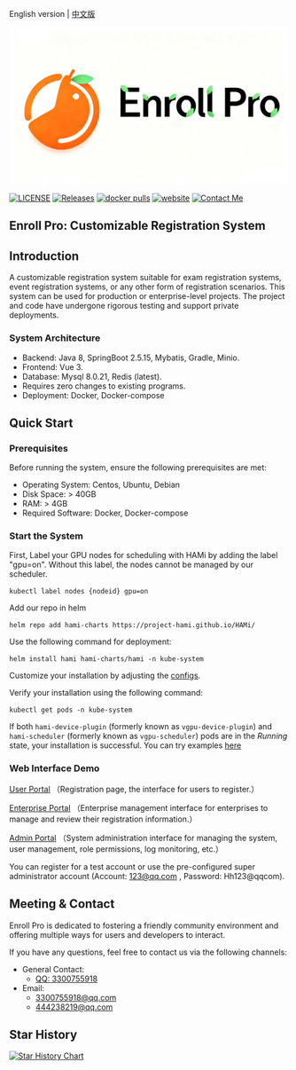 English version | [中文版](README_cn.md) 

<img src="imgs/logo.png" width="600px">

[![LICENSE](https://img.shields.io/github/license/Gao-Ge-Ryan/enroll-pro)](/LICENSE)
[![Releases](https://img.shields.io/github/v/release/Project-HAMi/HAMi)](https://github.com/Gao-Ge-Ryan/enroll-pro/releases/latest)
[![docker pulls](https://img.shields.io/docker/pulls/projecthami/hami.svg)](https://hub.docker.com/r/projecthami/hami)
[![website](https://img.shields.io/badge/官网-blue)](https://www.enrollpro.top)
[![Contact Me](https://img.shields.io/badge/联系我们QQ：3300755918-blue)](https://www.enrollpro.top)


## Enroll Pro: Customizable Registration System

## Introduction

A customizable registration system suitable for exam registration systems, event registration systems, or any other form of registration scenarios. This system can be used for production or enterprise-level projects. The project and code have undergone rigorous testing and support private deployments.

### System Architecture

- Backend: Java 8, SpringBoot 2.5.15, Mybatis, Gradle, Minio.
- Frontend: Vue 3.
- Database: Mysql 8.0.21, Redis (latest).
- Requires zero changes to existing programs.
- Deployment: Docker, Docker-compose

## Quick Start

### Prerequisites

Before running the system, ensure the following prerequisites are met:

- Operating System: Centos, Ubuntu, Debian
- Disk Space: > 40GB
- RAM: > 4GB
- Required Software: Docker, Docker-compose

### Start the System

First, Label your GPU nodes for scheduling with HAMi by adding the label "gpu=on". Without this label, the nodes cannot be managed by our scheduler.

```
kubectl label nodes {nodeid} gpu=on
```

Add our repo in helm

```
helm repo add hami-charts https://project-hami.github.io/HAMi/
```

Use the following command for deployment:

```
helm install hami hami-charts/hami -n kube-system
```

Customize your installation by adjusting the [configs](docs/config.md).

Verify your installation using the following command:

```
kubectl get pods -n kube-system
```

If both `hami-device-plugin` (formerly known as `vgpu-device-plugin`)  and `hami-scheduler` (formerly known as `vgpu-scheduler`)  pods are in the *Running* state, your installation is successful. You can try examples [here](examples/nvidia/default_use.yaml) 

### Web Interface Demo

[User Portal](https://www.enrollpro.top) （Registration page, the interface for users to register.）

[Enterprise Portal](https://enterprise.enrollpro.top) （Enterprise management interface for enterprises to manage and review their registration information.）

[Admin Portal](https://admin.enrollpro.top) （System administration interface for managing the system, user management, role permissions, log monitoring, etc.）

You can register for a test account or use the pre-configured super administrator account (Account: 123@qq.com , Password: Hh123@qqcom).

## Meeting & Contact

Enroll Pro is dedicated to fostering a friendly community environment and offering multiple ways for users and developers to interact.

If you have any questions, feel free to contact us via the following channels:

- General Contact:
  - [QQ: 3300755918]()
- Email:
  - [3300755918@qq.com]()
  - [444238219@qq.com]()

## Star History

[![Star History Chart](https://api.star-history.com/svg?repos=star-history/star-history,Gao-Ge-Ryan/enroll-pro&type=date&legend=top-left)](https://www.star-history.com/#star-history/star-history&Gao-Ge-Ryan/enroll-pro&type=date&legend=top-left)
